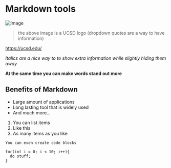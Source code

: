 # Markdown tools
![Image](https://ucsdtritons.com/images/logos/site/site.png)

>the above image is a UCSD logo (dropdown quotes are a way to have information) 

https://ucsd.edu/

*Italics are a nice way to to show extra information while slightly hiding them away*

**At the same time you can make words stand out more**

## Benefits of Markdown
* Large amount of applications 
* Long lasting tool that is widely used
* And much more...

1. You can list items
2. Like this
3. As many items as you like

```
You can even create code blocks

for(int i = 0; i < 10; i++){
  do stuff;
}
```



